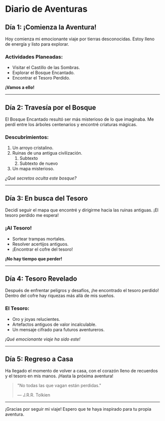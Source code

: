 # Diario de Aventuras

## Día 1: ¡Comienza la Aventura!

Hoy comienza mi emocionante viaje por tierras desconocidas. Estoy lleno de energía y listo para explorar.

### Actividades Planeadas:
- Visitar el Castillo de las Sombras.
- Explorar el Bosque Encantado.
- Encontrar el Tesoro Perdido.

**¡Vamos a ello!**

---

## Día 2: Travesía por el Bosque

El Bosque Encantado resultó ser más misterioso de lo que imaginaba. Me perdí entre los árboles centenarios y encontré criaturas mágicas.

### Descubrimientos:
1. Un arroyo cristalino.
2. Ruinas de una antigua civilización.
    1. Subtexto
    2. Subtexto de nuevo
3. Un mapa misterioso.

*¿Qué secretos oculta este bosque?*

---

## Día 3: En busca del Tesoro

Decidí seguir el mapa que encontré y dirigirme hacia las ruinas antiguas. ¡El tesoro perdido me espera!

### ¡Al Tesoro!
- Sortear trampas mortales.
- Resolver acertijos antiguos.
- ¡Encontrar el cofre del tesoro!

**¡No hay tiempo que perder!**

---

## Día 4: Tesoro Revelado

Después de enfrentar peligros y desafíos, ¡he encontrado el tesoro perdido! Dentro del cofre hay riquezas más allá de mis sueños.

### El Tesoro:
- Oro y joyas relucientes.
- Artefactos antiguos de valor incalculable.
- Un mensaje cifrado para futuros aventureros.

*¡Qué emocionante viaje ha sido este!*

---

## Día 5: Regreso a Casa

Ha llegado el momento de volver a casa, con el corazón lleno de recuerdos y el tesoro en mis manos. ¡Hasta la próxima aventura!

> "No todas las que vagan están perdidas."
>
> — J.R.R. Tolkien

---

¡Gracias por seguir mi viaje! Espero que te haya inspirado para tu propia aventura.

